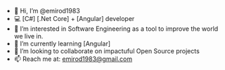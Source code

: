 - 👋 Hi, I’m @emirod1983
- 💻 [C#] [.Net Core] + [Angular] developer
- 👀 I’m interested in Software Engineering as a tool to improve the world we live in.
- 🌱 I’m currently learning [Angular]
- 💞️ I’m looking to collaborate on impactuful Open Source projects
- 📫 Reach me at: emirod1983@gmail.com

<!---
emirod1983/emirod1983 is a ✨ special ✨ repository because its `README.md` (this file) appears on your GitHub profile.
You can click the Preview link to take a look at your changes.
--->
